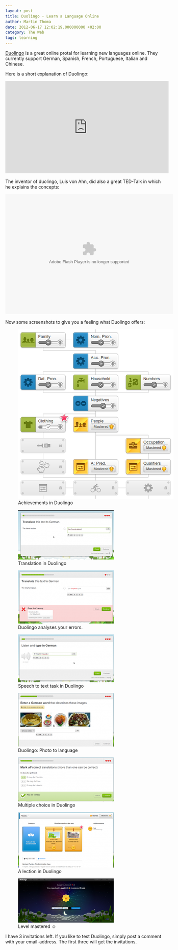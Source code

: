 ```yaml
---
layout: post
title: Duolingo - Learn a Language Online
author: Martin Thoma
date: 2012-06-17 12:02:19.000000000 +02:00
category: The Web
tags: learning
---
```

<a href="http://duolingo.com/">Duolingo</a> is a great online protal for learning new languages online. They currently support German, Spanish, French, Portuguese, Italian and Chinese.

Here is a short explanation of Duolingo:
<iframe width="512" height="288" src="http://www.youtube.com/embed/WyzJ2Qq9Abs" frameborder="0" allowfullscreen></iframe>

The inventor of duolingo, Luis von Ahn, did also a great TED-Talk in which he explains the concepts:

<object width="526" height="374">
<param name="movie" value="http://video.ted.com/assets/player/swf/EmbedPlayer.swf"></param>
<param name="allowFullScreen" value="true" />
<param name="allowScriptAccess" value="always"/>
<param name="wmode" value="transparent"></param>
<param name="bgColor" value="#ffffff"></param>
<param name="flashvars" value="vu=http://video.ted.com/talk/stream/2011X/Blank/LuisVonAhn_2011X-320k.mp4&su=http://images.ted.com/images/ted/tedindex/embed-posters/LuisVonAhn_2011X-embed.jpg&vw=512&vh=288&ap=0&ti=1295&lang=&introDuration=15330&adDuration=4000&postAdDuration=830&adKeys=talk=luis_von_ahn_massive_scale_online_collaboration;year=2011;theme=the_rise_of_collaboration;event=TEDxCMU;tag=Internet;tag=collaboration;tag=computers;tag=language;tag=technology;&preAdTag=tconf.ted/embed;tile=1;sz=512x288;" />
<embed src="http://video.ted.com/assets/player/swf/EmbedPlayer.swf" pluginspace="http://www.macromedia.com/go/getflashplayer" type="application/x-shockwave-flash" wmode="transparent" bgColor="#ffffff" width="526" height="374" allowFullScreen="true" allowScriptAccess="always" flashvars="vu=http://video.ted.com/talk/stream/2011X/Blank/LuisVonAhn_2011X-320k.mp4&su=http://images.ted.com/images/ted/tedindex/embed-posters/LuisVonAhn_2011X-embed.jpg&vw=512&vh=288&ap=0&ti=1295&lang=&introDuration=15330&adDuration=4000&postAdDuration=830&adKeys=talk=luis_von_ahn_massive_scale_online_collaboration;year=2011;theme=the_rise_of_collaboration;event=TEDxCMU;tag=Internet;tag=collaboration;tag=computers;tag=language;tag=technology;&preAdTag=tconf.ted/embed;tile=1;sz=512x288;"></embed>
</object>

Now some screenshots to give you a feeling what Duolingo offers:
<figure class="aligncenter">
            <a href="../images/2012/06/duolingo-advancement.png"><img src="../images/2012/06/duolingo-advancement.png" alt="Achievements in Duolingo" style="max-width:488px;max-height:530px" class="size-full wp-image-27071"/></a>
            <figcaption class="text-center">Achievements in Duolingo</figcaption>
        </figure>

<figure class="aligncenter">
            <a href="../images/2012/06/duolingo-translation-300x155.png"><img src="../images/2012/06/duolingo-translation-300x155.png" alt="Translation in Duolingo" style="max-width:300px;max-height:155px" class="size-medium wp-image-27081"/></a>
            <figcaption class="text-center">Translation in Duolingo</figcaption>
        </figure>

<figure class="aligncenter">
            <a href="../images/2012/06/duolingo-typo-300x166.png"><img src="../images/2012/06/duolingo-typo-300x166.png" alt="Duolingo analyses your errors." style="max-width:300px;max-height:166px" class="size-medium wp-image-27091"/></a>
            <figcaption class="text-center">Duolingo analyses your errors.</figcaption>
        </figure>

<figure class="aligncenter">
            <a href="../images/2012/06/duolingo-speech-300x149.png"><img src="../images/2012/06/duolingo-speech-300x149.png" alt="Speech to text task in Duolingo" style="max-width:300px;max-height:149px" class="size-medium wp-image-27101"/></a>
            <figcaption class="text-center">Speech to text task in Duolingo</figcaption>
        </figure>

<figure class="aligncenter">
            <a href="../images/2012/06/duolingo-photo-to-language-300x167.png"><img src="../images/2012/06/duolingo-photo-to-language-300x167.png" alt="Duolingo: Photo to language" style="max-width:300px;max-height:167px" class="size-medium wp-image-27111"/></a>
            <figcaption class="text-center">Duolingo: Photo to language</figcaption>
        </figure>

<figure class="aligncenter">
            <a href="../images/2012/06/duolingo-multiple-choice-300x137.png"><img src="../images/2012/06/duolingo-multiple-choice-300x137.png" alt="Multiple choice in Duolingo" style="max-width:300px;max-height:137px" class="size-medium wp-image-27121"/></a>
            <figcaption class="text-center">Multiple choice in Duolingo</figcaption>
        </figure>

<figure class="aligncenter">
            <a href="../images/2012/06/duolingo-lection-300x173.png"><img src="../images/2012/06/duolingo-lection-300x173.png" alt="A lection in Duolingo" style="max-width:300px;max-height:173px" class="size-medium wp-image-27131"/></a>
            <figcaption class="text-center">A lection in Duolingo</figcaption>
        </figure>

<figure class="aligncenter">
            <a href="../images/2012/06/duolingo-achivement-300x138.png"><img src="../images/2012/06/duolingo-achivement-300x138.png" alt="Level mastered ☺" style="max-width:300px;max-height:138px" class="size-medium wp-image-27141"/></a>
            <figcaption class="text-center">Level mastered ☺</figcaption>
        </figure>

I have 3 invitations left. If you like to test Duolingo, simply post a comment with your email-address. The first three will get the invitations.
